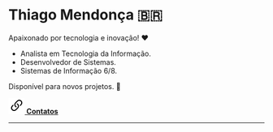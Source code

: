 # Thiago Mendonça 🇧🇷

Apaixonado por tecnologia e inovação! ❤

- Analista em Tecnologia da Informação.
- Desenvolvedor de Sistemas.
- Sistemas de Informação 6/8.

Disponível para novos projetos. 🖖

**[![](link.svg) Contatos](https://thiagodebugs.github.io/link-bio)**

---

<a href="https://github.com/anuraghazra/github-readme-stats">
    <div style="display: flex; justify-content: center; align-items: center;">
        <img style="margin: 0 5px" src="https://github-readme-stats.vercel.app/api?username=thiagodebugs&count_private=true&show_icons=true" alt="">
        <img style="margin: 0 5px" src="https://github-readme-stats.vercel.app/api/top-langs/?username=thiagodebugs&layout=compact" alt="">
    </div>
</a>
